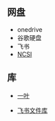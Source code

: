 ## 网盘

- onedrive
- 谷歌硬盘
- 飞书
- [NCSI](https://ns.ci/)

## 库

- [一叶](https://od.dingeral.ml/)

- [飞书文件库](https://e8aced0umw.feishu.cn/drive/folder/fldcnL1CTdsKkl3MZy99yRcy10f)